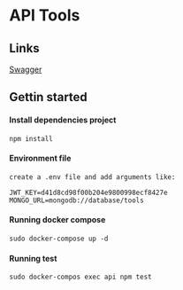 # API Tools

## Links

[Swagger](https://app.swaggerhub.com/apis/xmaz10/Rest-api/1.0.0)

## Gettin started

#### Install dependencies project

```
npm install
```

#### Environment file

```
create a .env file and add arguments like:

JWT_KEY=d41d8cd98f00b204e9800998ecf8427e
MONGO_URL=mongodb://database/tools
```

#### Running docker compose

```
sudo docker-compose up -d
```

#### Running test

```
sudo docker-compos exec api npm test
```
